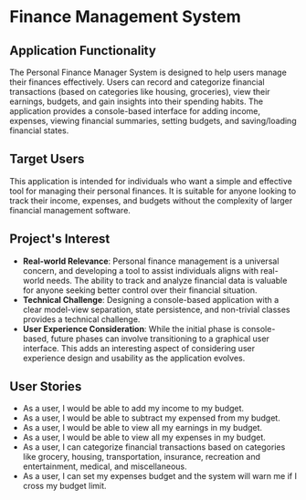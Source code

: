 # Finance Management System

## Application Functionality ##

The Personal Finance Manager System is designed to 
help users manage their finances effectively. Users can 
record and categorize financial transactions (based on categories like housing,
groceries), view their earnings,  budgets, and gain insights into their spending 
habits. The application provides a console-based interface for adding income,
expenses, viewing financial summaries, setting budgets, and saving/loading 
financial states.

## Target Users ##

This application is intended for individuals who want a simple and 
effective tool for managing their personal finances. It is suitable 
for anyone looking to track their income, expenses, and budgets without 
the complexity of larger financial management software.

## Project's Interest

- **Real-world Relevance**: Personal finance management is a universal concern,
and developing a tool to assist individuals aligns with real-world needs.
The ability to track and analyze financial data is valuable for anyone 
seeking better control over their financial situation.
- **Technical Challenge**: Designing a console-based application with a clear 
model-view separation, state persistence, and non-trivial classes provides
a technical challenge.
- **User Experience Consideration**: While the initial phase is console-based,
future phases can involve transitioning to a graphical user interface. 
This adds an interesting aspect of considering user experience design 
and usability as the application evolves.

## User Stories ##

- As a user, I would be able to add my income to my budget.
- As a user, I would be able to subtract my expensed from my budget.
- As a user, I would be able to view all my earnings in my budget.
- As a user, I would be able to view all my expenses in my budget.
- As a user, I can categorize financial transactions based on categories like 
grocery, housing, transportation, insurance, recreation and entertainment, medical,
and miscellaneous.
- As a user, I can set my expenses budget and the system will warn me if I cross
my budget limit.

